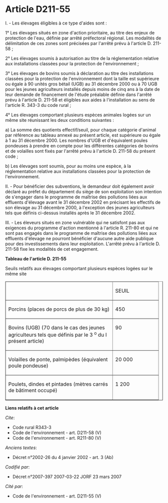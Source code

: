 # Article D211-55

I. - Les élevages éligibles à ce type d'aides sont :

1° Les élevages situés en zone d'action prioritaire, au titre des enjeux de protection de l'eau, définie par arrêté
préfectoral régional. Les modalités de délimitation de ces zones sont précisées par l'arrêté prévu à l'article D. 211-58 ;

2° Les élevages soumis à autorisation au titre de la réglementation relative aux installations classées pour la protection de
l'environnement ;

3° Les élevages de bovins soumis à déclaration au titre des installations classées pour la protection de l'environnement dont
la taille est supérieure ou égale à 90 unités gros bétail (UGB) au 31 décembre 2000 ou à 70 UGB pour les jeunes agriculteurs
installés depuis moins de cinq ans à la date de leur demande de financement de l'étude préalable définie dans l'arrêté prévu
à l'article D. 211-58 et éligibles aux aides à l'installation au sens de l'article R. 343-3 du code rural ;

4° Les élevages comportant plusieurs espèces animales logées sur un même site réunissant les deux conditions suivantes :

a) La somme des quotients effectif/seuil, pour chaque catégorie d'animal par référence au tableau annexé au présent article,
est supérieure ou égale à 1 au 31 décembre 2000. Les nombres d'UGB et d'équivalent poules pondeuses à prendre en compte pour
les différentes catégories de bovins et de volailles sont fixés par l'arrêté prévu à l'article D. 211-58 du présent code ;

b) Les élevages sont soumis, pour au moins une espèce, à la réglementation relative aux installations classées pour la
protection de l'environnement.

II. - Pour bénéficier des subventions, le demandeur doit également avoir déclaré au préfet du département du siège de son
exploitation son intention de s'engager dans le programme de maîtrise des pollutions liées aux effluents d'élevage avant le
31 décembre 2002 en précisant les effectifs de son élevage au 31 décembre 2000, à l'exception des jeunes agriculteurs tels
que définis ci-dessus installés après le 31 décembre 2002.

III. - Les éleveurs situés en zone vulnérable qui ne satisfont pas aux exigences du programme d'action mentionné à l'article
R. 211-80 et qui ne sont pas engagés dans le programme de maîtrise des pollutions liées aux effluents d'élevage ne pourront
bénéficier d'aucune autre aide publique pour des investissements dans leur exploitation. L'arrêté prévu à l'article D. 211-58
fixe les modalités de cet engagement.

**Tableau de l'article D. 211-55**

Seuils relatifs aux élevages comportant plusieurs espèces logées sur le même site

<table cellspacing="1" border="1" cellpadding="0">
  <thead>
    <tr>
      <td width="325">

</td>
      <td width="130">

SEUIL

</td>
    </tr>
  </thead>
  <tbody>
    <tr>
      <td valign="top">

Porcins (places de porcs de plus de 30 kg)

</td>
      <td valign="top">

450

</td>
    </tr>
    <tr>
      <td valign="top">

Bovins (UGB) (70 dans le cas des jeunes agriculteurs tels que définis par le 3
          <sup>o</sup> du I présent article)

</td>
      <td valign="top">

90

</td>
    </tr>
    <tr>
      <td valign="top">

Volailles de ponte, palmipèdes (équivalent poule pondeuse)

</td>
      <td valign="top">

20 000

</td>
    </tr>
    <tr>
      <td valign="top">

Poulets, dindes et pintades (mètres carrés de bâtiment occupé)

</td>
      <td valign="top">

1 200

</td>
    </tr>
  </tbody>
</table>

**Liens relatifs à cet article**

_Cite_:

  - Code rural R343-3
  - Code de l'environnement - art. D211-58 (V)
  - Code de l'environnement - art. R211-80 (V)

_Anciens textes_:

  - Décret n°2002-26 du 4 janvier 2002 - art. 3 (Ab)

_Codifié par_:

  - Décret n°2007-397 2007-03-22 JORF 23 mars 2007

_Cité par_:

  - Code de l'environnement - art. D211-55 (V)
